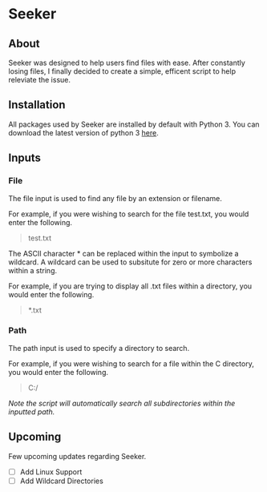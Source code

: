 # Seeker
## About
Seeker was designed to help users find files with ease. After constantly losing files, I finally decided to create a simple, efficent script to help releviate the issue.

## Installation
All packages used by Seeker are installed by default with Python 3. You can download the latest version of python 3 [here](https://www.python.org/downloads/).
## Inputs
### File
The file input is used to find any file by an extension or filename. 

For example, if you were wishing to search for the file test.txt, you would enter the following.
> test.txt

The ASCII character * can be replaced within the input to symbolize a wildcard. A wildcard can be used to subsitute for zero or more characters within a string.

For example, if you are trying to display all .txt files within a directory, you would enter the following.
> *.txt

### Path
The path input is used to specify a directory to search. 

For example, if you were wishing to search for a file within the C directory, you would enter the following.
> C:/

*Note the script will automatically search all subdirectories within the inputted path.*

## Upcoming
Few upcoming updates regarding Seeker.

- [ ] Add Linux Support
- [ ] Add Wildcard Directories
